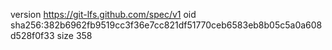 version https://git-lfs.github.com/spec/v1
oid sha256:382b6962fb9519cc3f36e7cc821df51770ceb6583eb8b05c5a0a608d528f0f33
size 358
